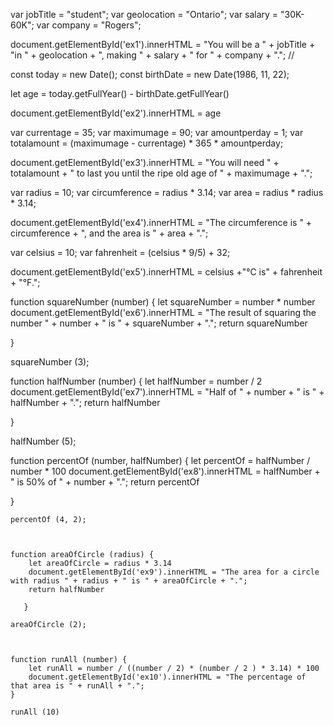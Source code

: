 var jobTitle  = "student";
var geolocation  = "Ontario";
var salary = "30K-60K";
var company = "Rogers";

document.getElementById('ex1').innerHTML = "You will be a " + jobTitle + "in " + geolocation + ", making " + salary + " for " + company + "."; //


const today = new Date();
const birthDate = new Date(1986, 11, 22); 

let age = today.getFullYear()
          - birthDate.getFullYear()

document.getElementById('ex2').innerHTML = age


var currentage = 35;
var maximumage  = 90;
var amountperday = 1;
var totalamount = (maximumage - currentage) * 365 * amountperday;

document.getElementById('ex3').innerHTML = "You will need " + totalamount + " to last you until the ripe old age of " + maximumage + ".";



var radius = 10;
var circumference  = radius * 3.14; 
var area = radius * radius * 3.14;

document.getElementById('ex4').innerHTML = "The circumference is " + circumference + ", and the area is " + area + ".";



var celsius = 10;
var fahrenheit  = (celsius * 9/5) + 32;

document.getElementById('ex5').innerHTML = celsius +"°C is" + fahrenheit + "°F.";


function squareNumber (number) {
    let squareNumber = number * number
    document.getElementById('ex6').innerHTML = "The result of squaring the number " + number + " is " + squareNumber + ".";
    return squareNumber
   
   }
   
   squareNumber (3);


   function halfNumber (number) {
    let halfNumber = number / 2
    document.getElementById('ex7').innerHTML = "Half of " + number + " is " + halfNumber + "."; 
    return halfNumber
   
   }
   
   halfNumber (5);


   function percentOf (number, halfNumber) {
    let percentOf = halfNumber / number * 100
    document.getElementById('ex8').innerHTML = halfNumber + " is 50% of " + number + "."; 
    return percentOf
   
   }
   
    percentOf (4, 2);
 


    function areaOfCircle (radius) {
        let areaOfCircle = radius * 3.14 
        document.getElementById('ex9').innerHTML = "The area for a circle with radius " + radius + " is " + areaOfCircle + "."; 
        return halfNumber
       
       }
       
    areaOfCircle (2);


    
    function runAll (number) {
        let runAll = number / ((number / 2) * (number / 2 ) * 3.14) * 100 
        document.getElementById('ex10').innerHTML = "The percentage of that area is " + runAll + ".";
    }

    runAll (10)

